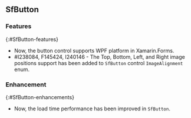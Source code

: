 ## SfButton

### Features
{:#SfButton-features}

* Now, the button control supports WPF platform in Xamarin.Forms.
* \#I238084, F145424, I240146 - The Top, Bottom, Left, and Right image positions support has been added to `SfButton` control `ImageAlignment` enum.

### Enhancement
{:#SfButton-enhancements}

* Now, the load time performance has been improved in `SfButton`.